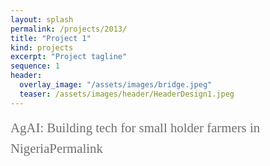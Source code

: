 ```yaml
---
layout: splash
permalink: /projects/2013/
title: "Project 1"
kind: projects
excerpt: "Project tagline"
sequence: 1
header: 
  overlay_image: "/assets/images/bridge.jpeg"
  teaser: /assets/images/header/HeaderDesign1.jpeg
--- 
```


<div style="font-family:Karla; font-size:1.3rem; color:#707070;line-height:1.6;">
AgAI: Building tech for small holder farmers in NigeriaPermalink
 
  
  
</div>



